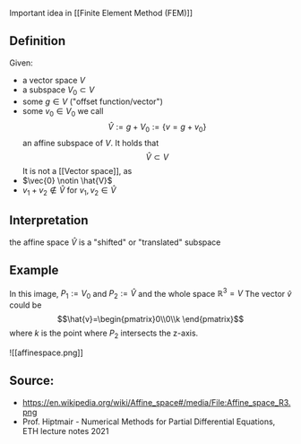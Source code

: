 Important idea in [[Finite Element Method (FEM)]]

## Definition
Given:
- a vector space $V$
- a subspace $V_0\subset V$
- some $g \in V$ ("offset function/vector")
- some $v_0 \in V_0$
we call
$$ \hat{V} := g + V_0 := \{v = g+v_0 \} $$
an affine subspace of $V$.  It holds that
$$\hat{V} \subset V$$
It is not a [[Vector space]], as
- $\vec{0} \notin \hat{V}$
- $v_1+v_2 \notin \hat{V}$ for $v_1, v_2 \in \hat{V}$


## Interpretation
the affine space $\hat{V}$ is a "shifted" or "translated" subspace


## Example
In this image, $P_1:= V_0$ and $P_2:=\hat{V}$ and the whole space $\mathbb{R}^3=V$ 
The vector $\hat{v}$ could be 
$$\hat{v}=\begin{pmatrix}0\\0\\k \end{pmatrix}$$
where $k$ is the point where $P_2$ intersects the z-axis.

![[affinespace.png]]



## Source:
- https://en.wikipedia.org/wiki/Affine_space#/media/File:Affine_space_R3.png
- Prof. Hiptmair - Numerical Methods for Partial Differential Equations, ETH lecture notes 2021
